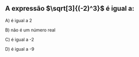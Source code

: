 ## A expressão $\sqrt[3]{(-2)^3}$ é igual a:

A) é igual a 2

B) não é um número real

C) é igual a -2

D) é igual a -9
